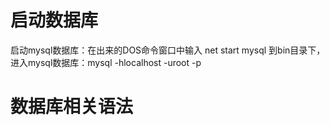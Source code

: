 # 启动数据库
启动mysql数据库：在出来的DOS命令窗口中输入 net start mysql
到bin目录下，进入mysql数据库：mysql -hlocalhost -uroot -p
# 数据库相关语法

